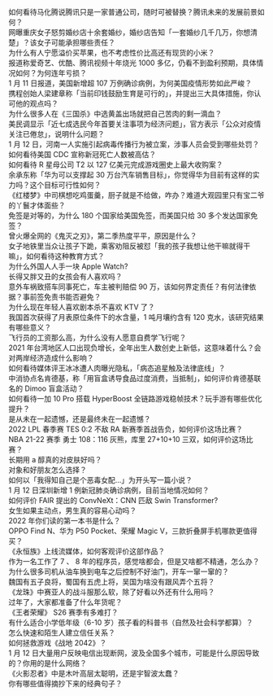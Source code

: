 如何看待马化腾说腾讯只是一家普通公司，随时可被替换？腾讯未来的发展前景如何？  
网曝重庆女子怒剪婚纱店十余套婚纱，婚纱店告知「一套婚纱几千几万，你想清楚」？该女子可能承担哪些责任？  
为什么有人宁愿溢价买苹果，也不考虑性价比高还有现货的小米？  
报道称爱奇艺、优酷、腾讯视频十年烧光 1000 多亿，仍看不到盈利预期，具体情况如何？为何连年亏损？  
1 月 11 日报道，美国新增超 107 万例确诊病例，为何美国疫情形势如此严峻？  
携程创始人梁建章称「当前印钱鼓励生育是可行的」，并提出三大具体措施，你认可他的观点吗？  
为什么很多人在《三国杀》中选黄盖出场就把自己苦肉的剩一滴血？  
美民调显示「近七成选民今年首要关注事项为经济问题」，官方表示「公众对疫情关注已倦怠」，说明什么问题？  
1 月 12 日，河南一人实施引起病毒传播行为被立案，涉事人员会受到哪些处罚？  
如何看待美国 CDC 宣称新冠死亡人数被高估？  
如何看待 R 星母公司 T2 以 127 亿美元完成游戏圈史上最大收购案？  
余承东称「华为可以支撑起 30 万台汽车销售目标」，你觉得华为目前有这样的实力吗？这个目标可行性如何？  
《红楼梦》中司棋想吃鸡蛋羹，厨子就是不给做，咋办？难道大观园里只有宝二爷的丫鬟才体面些？  
免签是对等的，为什么 180 个国家给美国免签，而美国只给 30 多个发达国家免签？  
曾火爆全网的《鬼灭之刃》，第二季热度平平，原因是什么？  
女子地铁里当众让孩子下跪，乘客劝阻反被怼「我的孩子我想让他干嘛就得干嘛」，如何看待这种教育方式？  
为什么外国人人手一块 Apple Watch?  
长得又胖又丑的女孩会有人喜欢吗？  
意外车祸致搭车同事死亡，车主被判赔偿 90 万，该如何界定责任？有何法律依据？事前签免责书能否避免？  
为什么现在年轻人喜欢剧本杀不喜欢 KTV 了？  
我国首次获得了月表原位条件下的水含量，1 吨月壤约含有 120 克水，该研究结果有哪些意义？  
飞行员的工资那么高，为什么没有人愿意自费学飞行呢？  
2021 年台湾地区人口出现负增长，全年出生人数创史上新低，这意味着什么？会对两岸经济造成什么影响？  
如何看待媒体评王冰冰遭人肉曝光隐私，「病态追星触及法律底线」？  
中消协点名肯德基，称「用盲盒诱导食品过度消费，当抵制」，如何评价肯德基联名的 Dimoo 盲盒活动？  
如何看待一加 10 Pro 搭载 HyperBoost 全链路游戏稳帧技术？玩手游有哪些优化提升？  
是从未在一起遗憾，还是最终未在一起遗憾？  
2022 LPL 春季赛 TES 0:2 不敌 RA 新赛季首战告负，如何评价这场比赛？  
NBA 21-22 赛季 勇士 108：116 灰熊，库里 27+10+10 三双，如何评价这场比赛？  
长期用 a 醇真的对皮肤好吗？  
对象和好朋友怎么选择？  
如何以「我得知自己是个恶毒女配…」为开头写一篇小说？  
1 月 12 日深圳新增 1 例新冠肺炎确诊病例，目前当地情况如何？  
如何评价 FAIR 提出的 ConvNeXt：CNN 匹敌 Swin Transformer?  
女生如果主动点，男生真的容易心动吗？  
2022 年你们读的第一本书是什么？  
OPPO Find N、华为 P50 Pocket、荣耀 Magic V，三款折叠屏手机哪款更值得买？  
《永恒族》上线流媒体，如何客观评价这部作品？  
作为一名工作了 7 、 8 年的程序员，感觉啥都会，但是又啥都不精通，怎么办？  
为什么很多司机从油车换到电车之后控制不好油门，开车一窜一窜的？  
魏国有五子良将，蜀国有五虎上将，吴国为啥没有跟风弄个五将？  
《龙珠》中赛亚人的战斗服那么软，除了好看以外还有什么用吗？  
过年了，大家都准备了什么年货呢？  
《王者荣耀》 S26 赛季有多难打？  
有什么适合小学低年级（6-10 岁）孩子看的科普书（自然及社会科学都算）？  
怎么快速和陌生人建立信任关系？  
如何拯救游戏《战地 2042》？  
1 月 12 日大量用户反映电信出现断网，波及全国多个城市，可能是什么原因导致的？你用的是什么网络？  
《火影忍者》中是木叶高层太聪明，还是宇智波太蠢？  
你有哪些值得摘抄下来的经典句子？  
